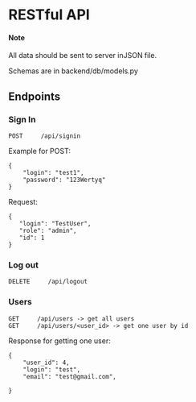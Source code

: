 # RESTful API

#### Note
All data should be sent to server inJSON file.

Schemas are in backend/db/models.py

## Endpoints

 
 ### Sign In
```
POST     /api/signin
```
Example for POST:
```
{
    "login": "test1",
    "password": "123Wertyq"
}
 ```
 
Request:
 ```
{
    "login": "TestUser",
    "role": "admin",
    "id": 1
}
 ```

 ### Log out
```
DELETE     /api/logout
```

### Users

```
GET     /api/users -> get all users
GET     /api/users/<user_id> -> get one user by id
```

Response for getting one user:
```
{
    "user_id": 4,
    "login": "test",
    "email": "test@gmail.com",
   
}
